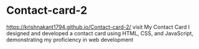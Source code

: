 # Contact-card-2
https://krishnakant1794.github.io/Contact-card-2/ visit My Contact Card 
I designed and developed a contact card using HTML, CSS, and JavaScript, demonstrating my proficiency in web development

